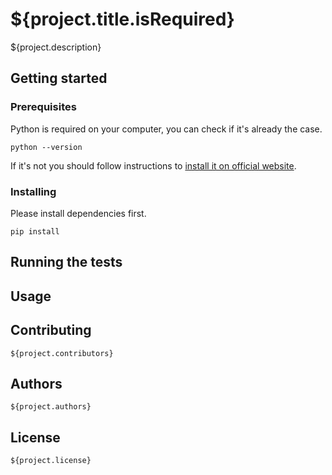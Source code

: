 # ${project.title.isRequired}

${project.description}

## Getting started

### Prerequisites

Python is required on your computer, you can check if it's already the case.

	python --version

If it's not you should follow instructions to [install it on official website](https://www.python.org/downloads/).

### Installing

Please install dependencies first.

	pip install

## Running the tests

## Usage

## Contributing

	${project.contributors}

## Authors

	${project.authors}

## License

	${project.license}
